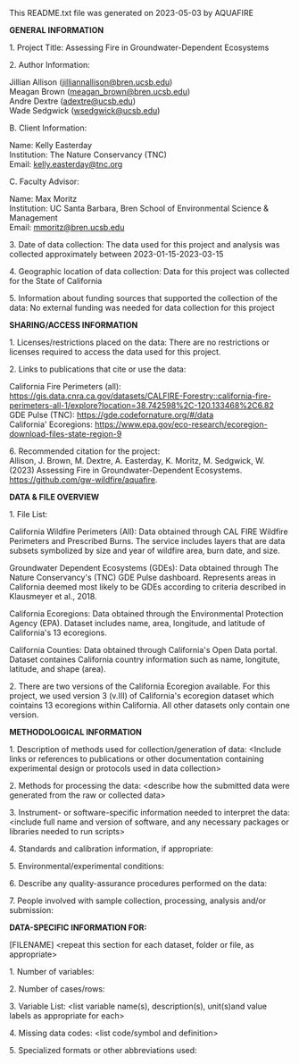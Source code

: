 This README.txt file was generated on 2023-05-03 by AQUAFIRE

**GENERAL INFORMATION**

1\. Project Title: Assessing Fire in Groundwater-Dependent Ecosystems

2\. Author Information:

Jillian Allison (jilliannallison@bren.ucsb.edu)\
Meagan Brown (meagan_brown@bren.ucsb.edu)\
Andre Dextre (adextre@ucsb.edu)\
Wade Sedgwick (wsedgwick@ucsb.edu)

B\. Client Information:

Name: Kelly Easterday\
Institution: The Nature Conservancy (TNC)\
Email: kelly.easterday@tnc.org

C. Faculty Advisor:

Name: Max Moritz\
Institution: UC Santa Barbara, Bren School of Environmental Science & Management\
Email: mmoritz@bren.ucsb.edu

3\. Date of data collection: The data used for this project and analysis was collected approximately between 2023-01-15-2023-03-15 

4\. Geographic location of data collection: Data for this project was collected for the State of California

5\. Information about funding sources that supported the collection of
the data: No external funding was needed for data collection for this project

**SHARING/ACCESS INFORMATION**

1\. Licenses/restrictions placed on the data:  There are no restrictions or licenses required to access the data used for this project.

2\. Links to publications that cite or use the data:

California Fire Perimeters (all): https://gis.data.cnra.ca.gov/datasets/CALFIRE-Forestry::california-fire-perimeters-all-1/explore?location=38.742598%2C-120.133468%2C6.82 \
GDE Pulse (TNC): https://gde.codefornature.org/#/data \
California' Ecoregions: https://www.epa.gov/eco-research/ecoregion-download-files-state-region-9 

6\. Recommended citation for the project:\
Allison, J. Brown, M. Dextre, A. Easterday, K. Moritz, M. Sedgwick, W. (2023) Assessing Fire in Groundwater-Dependent Ecosystems. https://github.com/gw-wildfire/aquafire.

**DATA & FILE OVERVIEW**

1\. File List:

California Wildfire Perimeters (All): Data obtained through CAL FIRE Wildfire Perimeters and Prescribed Burns. The service includes layers that are data subsets symbolized by size and year of wildfire area, burn date, and size.

Groundwater Dependent Ecosystems (GDEs): Data obtained through The Nature Conservancy's (TNC) GDE Pulse dashboard. Represents areas in California deemed most likely to be GDEs according to criteria described in Klausmeyer et al., 2018.

California Ecoregions: Data obtained through the Environmental Protection Agency (EPA). Dataset includes name, area, longitude, and latitude of California's 13 ecoregions.

California Counties: Data obtained through California's Open Data portal. Dataset containes California country information such as name, longitute, latitude, and shape (area).

2\. There are two versions of the California Ecoregion available. For this project, we used version 3 (v.III) of California's ecoregion dataset which cointains 13 ecoregions within California. All other datasets only contain one version. 

**METHODOLOGICAL INFORMATION**

1\. Description of methods used for collection/generation of data:
\<Include links or references to publications or other documentation
containing experimental design or protocols used in data collection\>

2\. Methods for processing the data: \<describe how the submitted data
were generated from the raw or collected data\>

3\. Instrument- or software-specific information needed to interpret the
data: \<include full name and version of software, and any necessary
packages or libraries needed to run scripts\>

4\. Standards and calibration information, if appropriate:

5\. Environmental/experimental conditions:

6\. Describe any quality-assurance procedures performed on the data:

7\. People involved with sample collection, processing, analysis and/or
submission:

**DATA-SPECIFIC INFORMATION FOR:** 

\[FILENAME\] \<repeat this section for
each dataset, folder or file, as appropriate\>

1\. Number of variables:

2\. Number of cases/rows:

3\. Variable List: \<list variable name(s), description(s), unit(s)and
value labels as appropriate for each\>

4\. Missing data codes: \<list code/symbol and definition\>

5\. Specialized formats or other abbreviations used:
